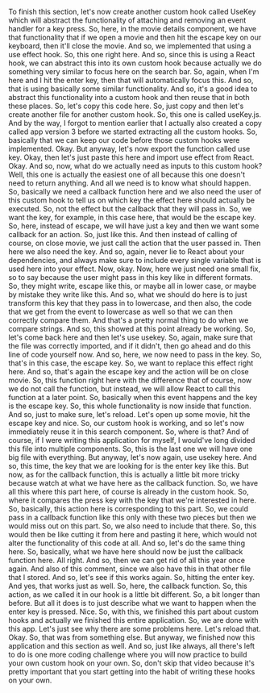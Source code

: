 To finish this section,
let's now create another custom hook called UseKey
which will abstract the functionality
of attaching and removing an event handler for a key press.
So, here, in the movie details component,
we have that functionality that if we open a movie
and then hit the escape key on our keyboard,
then it'll close the movie.
And so, we implemented that using a use effect hook.
So, this one right here.
And so, since this is using a React hook,
we can abstract this into its own custom hook
because actually we do something very similar
to focus here on the search bar.
So, again, when I'm here and I hit the enter key,
then that will automatically focus this.
And so, that is using basically some similar functionality.
And so, it's a good idea to abstract this functionality
into a custom hook and then reuse that in both these places.
So, let's copy this code here.
So, just copy
and then let's create another file for another custom hook.
So, this one is called useKey.js.
And by the way, I forgot to mention earlier
that I actually also created a copy called app version 3
before we started extracting all the custom hooks.
So, basically that we can keep our code
before those custom hooks were implemented.
Okay.
But anyway, let's now export
the function called use key.
Okay, then let's just paste this here
and import use effect from React.
Okay.
And so, now, what do we actually need
as inputs to this custom hook?
Well, this one is actually the easiest one of all
because this one doesn't need to return anything.
And all we need is to know what should happen.
So, basically we need a callback function here
and we also need the user of this custom hook
to tell us on which key
the effect here should actually be executed.
So, not the effect but the callback that they will pass in.
So, we want the key,
for example, in this case here,
that would be the escape key.
So, here, instead of escape,
we will have just a key
and then we want some callback for an action.
So, just like this.
And then instead of calling of course, on close movie,
we just call the action that the user passed in.
Then here we also need the key.
And so, again, never lie to React about your dependencies,
and always make sure to include every single variable
that is used here into your effect.
Now, okay.
Now, here we just need one small fix, so to say
because the user might pass in this key
like in different formats.
So, they might write,
escape like this, or maybe all in lower case,
or maybe by mistake they write like this.
And so, what we should do here
is to just transform this key that they pass in
to lowercase,
and then also, the code that we get
from the event to lowercase as well
so that we can then correctly compare them.
And that's a pretty normal thing to do
when we compare strings.
And so, this showed at this point already be working.
So, let's come back here and then let's use usekey.
So, again, make sure that the file was correctly imported,
and if it didn't, then go ahead
and do this line of code yourself now.
And so, here, we now need to pass in the key.
So, that's in this case, the escape key.
So, we want to replace this effect right here.
And so, that's again the escape key
and the action will be on close movie.
So, this function right here
with the difference that of course,
now we do not call the function,
but instead, we will allow React to call this function
at a later point.
So, basically when this event happens
and the key is the escape key.
So, this whole functionality is now inside that function.
And so, just to make sure, let's reload.
Let's open up some movie, hit the escape key and nice.
So, our custom hook is working,
and so let's now immediately reuse it
in this search component.
So, where is that?
And of course, if I were
writing this application for myself,
I would've long divided this file into multiple components.
So, this is the last one
we will have one big file with everything.
But anyway, let's now again, use usekey here.
And so, this time, the key that we are looking for
is the enter key like this.
But now, as for the callback function,
this is actually a little bit more tricky
because watch at what we have here as the callback function.
So, we have all this where this part here, of course
is already in the custom hook.
So, where it compares the press key
with the key that we're interested in here.
So, basically, this action here
is corresponding to this part.
So, we could pass in a callback function like this
only with these two pieces
but then we would miss out on this part.
So, we also need to include that there.
So, this would then be like cutting it from here
and pasting it here,
which would not alter the functionality of this code at all.
And so, let's do the same thing here.
So, basically, what we have here
should now be just the callback function here.
All right.
And so, then we can get rid of all this year once again.
And also of this comment,
since we also have this in that other file that I stored.
And so, let's see if this works again.
So, hitting the enter key.
And yes, that works just as well.
So, here, the callback function.
So, this action, as we called it in our hook
is a little bit different.
So, a bit longer than before.
But all it does is to just describe
what we want to happen when the enter key is pressed.
Nice.
So, with this, we finished this part about custom hooks
and actually we finished this entire application.
So, we are done with this app.
Let's just see why there are some problems here.
Let's reload that.
Okay.
So, that was from something else.
But anyway, we finished now this application
and this section as well.
And so, just like always,
all there's left to do
is one more coding challenge
where you will now practice to build
your own custom hook on your own.
So, don't skip that video
because it's pretty important
that you start getting into the habit
of writing these hooks on your own.